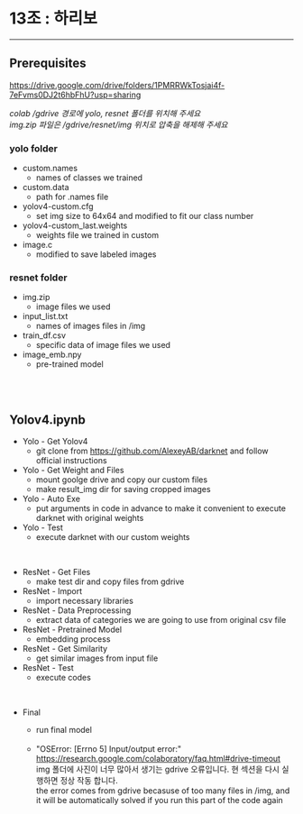 # 13조 : 하리보

------------------------


## Prerequisites

https://drive.google.com/drive/folders/1PMRRWkTosjai4f-7eFvms0DJ2t6hbFhU?usp=sharing

_colab /gdrive 경로에 yolo, resnet 폴더를 위치해 주세요  
img.zip 파일은 /gdrive/resnet/img 위치로 압축을 해제해 주세요_

### yolo folder

+ custom.names
  + names of classes we trained
+ custom.data
  + path for .names file
+ yolov4-custom.cfg
  + set img size to 64x64 and modified to fit our class number
+ yolov4-custom_last.weights
  + weights file we trained in custom
+ image.c
  + modified to save labeled images

### resnet folder

+ img.zip
  + image files we used
+ input_list.txt
  + names of images files in /img
+ train_df.csv
  + specific data of image files we used
+ image_emb.npy
  + pre-trained model

<br/>
<br/>

## Yolov4.ipynb

  + Yolo - Get Yolov4
    + git clone from https://github.com/AlexeyAB/darknet and follow official instructions
  + Yolo - Get Weight and Files
    + mount goolge drive and copy our custom files
    + make result_img dir for saving cropped images
  + Yolo - Auto Exe
    + put arguments in code in advance to make it convenient to execute darknet with original weights
  + Yolo - Test
    + execute darknet with our custom weights 

<br/>
   
  + ResNet - Get Files
    + make test dir and copy files from gdrive
  + ResNet - Import
    + import necessary libraries
  + ResNet - Data Preprocessing
    + extract data of categories we are going to use from original csv file
  + ResNet - Pretrained Model
    + embedding process
  + ResNet - Get Similarity
    + get similar images from input file
  + ResNet - Test
    + execute codes

<br/>

  + Final
    + run final model
    <br/>
    
    + "OSError: [Errno 5] Input/output error:"  
    https://research.google.com/colaboratory/faq.html#drive-timeout  
    img 폴더에 사진이 너무 많아서 생기는 gdrive 오류입니다. 현 섹션을 다시 실행하면 정상 작동 합니다.  
    the error comes from gdrive becasuse of too many files in /img, and it will be automatically solved if you run this part of the code again
